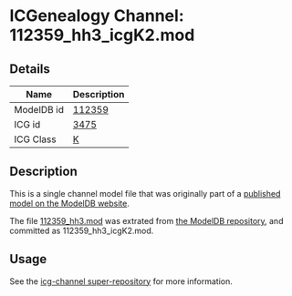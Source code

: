 # ICGenealogy Channel: 112359\_hh3\_icgK2.mod

## Details

Name | Description
---- | -----------
ModelDB id | [112359](http://senselab.med.yale.edu/ModelDB/ShowModel.cshtml?model=112359)
ICG id | [3475](http://icg.neurotheory.ox.ac.uk/channels/1/3475)
ICG Class | [K](http://icg.neurotheory.ox.ac.uk/channels/1)

## Description

This is a single channel model file that was originally part of a [published model on the ModelDB website](http://senselab.med.yale.edu/mModelDB/ShowModel.cshtml?model=112359).

The file [112359\_hh3.mod](112359_hh3_icgK2.mod) was extrated from [the ModelDB repository](http://senselab.med.yale.edu/ModelDB/ShowModel.cshtml?model=112359), and committed as 112359\_hh3\_icgK2.mod.

## Usage

See the [icg-channel super-repository](https://github.com/icgenealogy/icg-channels) for more information.